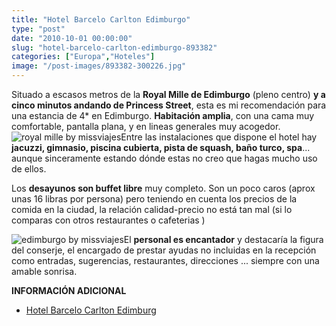 ```yaml
---
title: "Hotel Barcelo Carlton Edimburgo"
type: "post"
date: "2010-10-01 00:00:00"
slug: "hotel-barcelo-carlton-edimburgo-893382"
categories: ["Europa","Hoteles"]
image: "/post-images/893382-300226.jpg"
---
```


[](/wp-content/uploads/2010/10/893382-300232.jpg)

Situado a escasos metros de la **Royal Mille de Edimburgo** (pleno centro) **y a cinco minutos andando de Princess Street**, esta es mi recomendación para una estancia de 4\* en Edimburgo. **Habitación amplia**, con una cama muy comfortable, pantalla plana, y en lineas generales muy acogedor.   
![royal mille by missviajes](/post-images/893382-300226.jpg "royal mille by missviajes")Entre las instalaciones que dispone el hotel hay **jacuzzi, gimnasio, piscina cubierta, pista de squash, baño turco, spa**... aunque sinceramente estando dónde estas no creo que hagas mucho uso de ellos.

Los **desayunos son buffet libre** muy completo. Son un poco caros (aprox unas 16 libras por persona) pero teniendo en cuenta los precios de la comida en la ciudad, la relación calidad-precio no está tan mal (si lo comparas con otros restaurantes o cafeterias )

![edimburgo by missviajes](/post-images/893382-300225.jpg "edimburgo by missviajes")El **personal es encantador** y destacaría la figura del conserje, el encargado de prestar ayudas no incluidas en la recepción como entradas, sugerencias, restaurantes, direcciones ... siempre con una amable sonrisa.

**INFORMACIÓN ADICIONAL**

- [Hotel Barcelo Carlton Edimburg](http://www.barcelo.com/BarceloHotels/es-ES/Hotels/UnitedKingdom/Scotland/Carlton/Home.htm)
